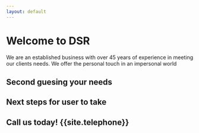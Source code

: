 ```yaml
---
layout: default
---
```


# Welcome to DSR
We are an established business with over 45 years of experience in meeting our clients needs.
We offer the personal touch in an impersonal world

## Second guesing your needs
## Next steps for user to take

## Call us today!  {{site.telephone}}
